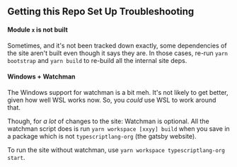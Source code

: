 ## Getting this Repo Set Up Troubleshooting

#### Module `x` is not built

Sometimes, and it's not been tracked down exactly, some dependencies of the site aren't built even though it says they are. In those cases, re-run `yarn bootstrap` and `yarn build` to re-build all the internal site deps.

#### Windows + Watchman

The Windows support for watchman is a bit meh. It's not likely to get better, given how well WSL works now. So, you _could_ use WSL to work around that.

Though, for _a lot_ of changes to the site: Watchman is optional. All the watchman script does is run `yarn workspace [xxyy] build` when you save in a package which is not `typescriptlang-org` (the gatsby website).

To run the site without watchman, use `yarn workspace typescriptlang-org start`.
